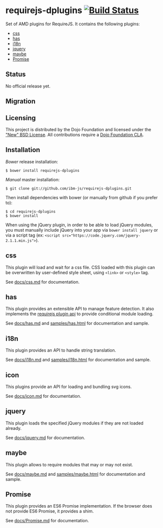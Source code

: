 # requirejs-dplugins [![Build Status](https://travis-ci.org/ibm-js/requirejs-dplugins.png?branch=master)](https://travis-ci.org/ibm-js/requirejs-dplugins)

Set of AMD plugins for RequireJS. It contains the following plugins:

 * [css](#css)
 * [has](#has)
 * [i18n](#i18n)
 * [jquery](#jquery)
 * [maybe](#maybe)
 * [Promise](#promise)

## Status

No official release yet.

## Migration

## Licensing

This project is distributed by the Dojo Foundation and licensed under the ["New" BSD License](./LICENSE).
All contributions require a [Dojo Foundation CLA](http://dojofoundation.org/about/claForm).

## Installation

_Bower_ release installation:

    $ bower install requirejs-dplugins

_Manual_ master installation:

    $ git clone git://github.com/ibm-js/requirejs-dplugins.git

Then install dependencies with bower (or manually from github if you prefer to):

	$ cd requirejs-dplugins
	$ bower install

When using the jQuery plugin, in order to be able to load jQuery modules, you must manually include jQuery into 
your app via `bower install jquery` or via a script tag (ex: `<script src="https://code.jquery.com/jquery-2.1.1.min.js">`).

## css
This plugin will load and wait for a css file. CSS loaded with this plugin can be overwritten by
user-defined style sheet, using `<link>` or `<style>` tag.

See [docs/css.md](./docs/css.md) for documentation.

## has
This plugin provides an extensible API to manage feature detection. It also implements the
[requirejs plugin api](http://requirejs.org/docs/plugins.html) to provide conditional module loading.

See [docs/has.md](./docs/has.md) and [samples/has.html](./samples/has.html) for documentation and sample.

## i18n
This plugin provides an API to handle string translation.

See [docs/i18n.md](./docs/i18n.md) and [samples/i18n.html](./samples/i18n.html) for documentation and sample.

## icon
This plugins provide an API for loading and bundling svg icons.

See [docs/icon.md](./docs/icon.md) for documentation.

## jquery
This plugin loads the specified jQuery modules if they are not loaded already.

See [docs/jquery.md](./docs/jquery.md) for documentation.

## maybe
This plugin allows to require modules that may or may not exist.

See [docs/maybe.md](./docs/maybe.md) and [samples/maybe.html](./samples/maybe.html) for documentation and sample.

## Promise
This plugin provides an ES6 Promise implementation. If the browser does not provide ES6 Promise, it provides a shim.

See [docs/Promise.md](./docs/Promose.md) for documentation.

